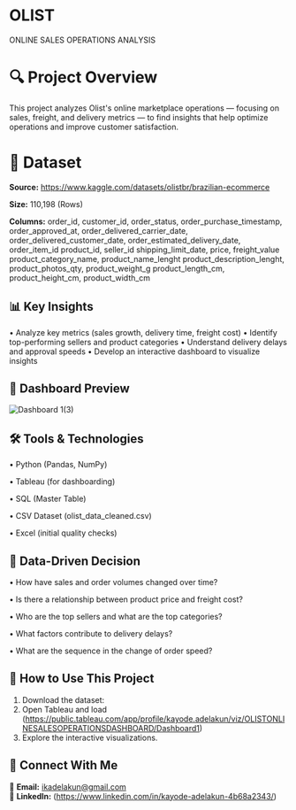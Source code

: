 # OLIST
 ONLINE SALES OPERATIONS ANALYSIS
# 🔍 Project Overview
This project analyzes Olist's online marketplace operations — focusing on sales, freight, and delivery metrics — to find insights that help optimize operations and improve customer satisfaction.
# 📂 Dataset
**Source:** https://www.kaggle.com/datasets/olistbr/brazilian-ecommerce

**Size:** 110,198 (Rows)

**Columns:** order_id, customer_id, order_status, order_purchase_timestamp, order_approved_at, order_delivered_carrier_date, order_delivered_customer_date, order_estimated_delivery_date, order_item_id	product_id, seller_id	shipping_limit_date, price, freight_value	product_category_name, product_name_lenght	product_description_lenght, product_photos_qty, product_weight_g	product_length_cm, product_height_cm, product_width_cm

## **📊 Key Insights**
•	Analyze key metrics (sales growth, delivery time, freight cost)
•	Identify top-performing sellers and product categories
•	Understand delivery delays and approval speeds
•	Develop an interactive dashboard to visualize insights

## **📸 Dashboard Preview**
![Dashboard 1(3)](https://github.com/user-attachments/assets/36348f8c-629b-469a-959f-585b27d92da7)

## **🛠️ Tools & Technologies**
•	Python (Pandas, NumPy)

•	Tableau (for dashboarding)

• SQL (Master Table)

•	CSV Dataset (olist_data_cleaned.csv)

•	Excel (initial quality checks)

## **📢 Data-Driven Decision**
•	How have sales and order volumes changed over time?

•	Is there a relationship between product price and freight cost?

•	Who are the top sellers and what are the top categories?

•	What factors contribute to delivery delays?

•	What are the sequence in the change of order speed?

## **📂 How to Use This Project**
1. Download the dataset: 
2. Open Tableau and load (https://public.tableau.com/app/profile/kayode.adelakun/viz/OLISTONLINESALESOPERATIONSDASHBOARD/Dashboard1)
3. Explore the interactive visualizations.
 ## **📩 Connect With Me**
📧 **Email:** ikadelakun@gmail.com  
🔗 **LinkedIn:** (https://www.linkedin.com/in/kayode-adelakun-4b68a2343/)
